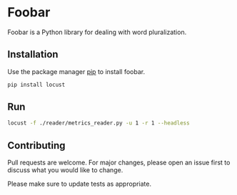 # Foobar

Foobar is a Python library for dealing with word pluralization.

## Installation

Use the package manager [pip](https://pip.pypa.io/en/stable/) to install foobar.

```bash
pip install locust
```

## Run
```bash
locust -f ./reader/metrics_reader.py -u 1 -r 1 --headless
```

## Contributing
Pull requests are welcome. For major changes, please open an issue first to discuss what you would like to change.

Please make sure to update tests as appropriate.